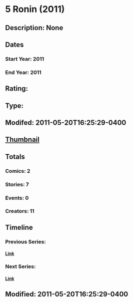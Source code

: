 # 5 Ronin (2011)
## Description: None
## Dates
### Start Year: 2011
### End Year: 2011
## Rating: 
## Type: 
## Modifed: 2011-05-20T16:25:29-0400
## [Thumbnail](http://i.annihil.us/u/prod/marvel/i/mg/b/40/image_not_available.jpg)
## Totals
### Comics: 2
### Stories: 7
### Events: 0
### Creators: 11
## Timeline
### Previous Series: 
#### [Link]()
### Next Series: 
#### [Link]()
## Modified: 2011-05-20T16:25:29-0400